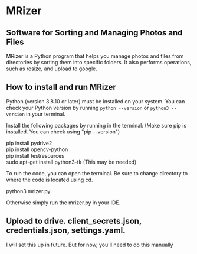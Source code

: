 # MRizer

## Software for Sorting and Managing Photos and Files

MRizer is a Python program that helps you manage photos and files from directories by sorting them into specific folders. It also performs operations, such as resize, and upload to google.

## How to install and run MRizer

Python (version 3.8.10 or later) must be installed on your system. You can check your Python version by running `python --version` or `python3 --version` in your terminal.

Install the following packages by running in the terminal: (Make sure pip is installed. You can check using "pip --version")

pip install pydrive2<br>
pip install opencv-python<br>
pip install testresources<br>
sudo apt-get install python3-tk (This may be needed)

To run the code, you can open the terminal. Be sure to change directory to where the code is located using cd.

python3 mrizer.py

Otherwise simply run the mrizer.py in your IDE.

## Upload to drive. client_secrets.json, credentials.json, settings.yaml.
I will set this up in future. But for now, you'll need to do this manually
